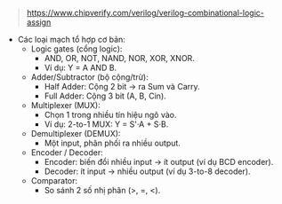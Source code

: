 > https://www.chipverify.com/verilog/verilog-combinational-logic-assign

- Các loại mạch tổ hợp cơ bản:
  - Logic gates (cổng logic):
    + AND, OR, NOT, NAND, NOR, XOR, XNOR.
    + Ví dụ: Y = A AND B.
  - Adder/Subtractor (bộ cộng/trừ):
    + Half Adder: Cộng 2 bit → ra Sum và Carry.
    + Full Adder: Cộng 3 bit (A, B, Cin).
  - Multiplexer (MUX):
    + Chọn 1 trong nhiều tín hiệu ngõ vào.
    + Ví dụ: 2-to-1 MUX: Y = S'·A + S·B.
  - Demultiplexer (DEMUX):
    + Một input, phân phối ra nhiều output.
  - Encoder / Decoder:
    + Encoder: biến đổi nhiều input → ít output (ví dụ BCD encoder).
    + Decoder: ít input → nhiều output (ví dụ 3-to-8 decoder).
  - Comparator:
    + So sánh 2 số nhị phân (>, =, <).
